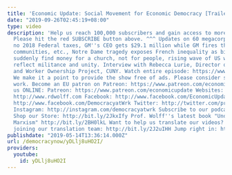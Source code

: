```yaml
---
title: 'Economic Update: Social Movement for Economic Democracy [Trailer]'
date: "2019-09-26T02:45:19+08:00"
type: video
description: 'Help us reach 100,000 subscribers and gain access to more studio time!
  Please hit the red SUBSCRIBE button above. ^^^ Updates on 60 megacorps who paid
  no 2018 Federal taxes, GM''s CEO gets $29.1 million while GM fires thousands, wrecks
  communities, etc., Notre Dame tragedy exposes French inequality as billionaires
  suddenly find money for a church, not for people, rising wave of US worker strikes
  reflect militance and unity. Interview with Rebecca Lurie, Director of Community
  and Worker Ownership Project, CUNY. Watch entire episode: https://www.youtube.com/watch?v=GERaWznNm4g&t=447s
  We make it a point to provide the show free of ads. Please consider supporting our
  work. Become an EU patron on Patreon: https://www.patreon.com/economicupdate Follow
  us ONLINE: Patreon: https://www.patreon.com/economicupdate Websites: http://www.democracyatwork.info/economicupdate
  http://www.rdwolff.com Facebook: http://www.facebook.com/EconomicUpdate http://www.facebook.com/RichardDWolff
  http://www.facebook.com/DemocracyatWrk Twitter: http://twitter.com/profwolff http://twitter.com/democracyatwrk
  Instagram: http://instagram.com/democracyatwrk Subscribe to our podcast: http://economicupdate.libsyn.com
  Shop our Store: http://bit.ly/2JkxIfy Prof. Wolff''s latest book "Understanding
  Marxism" http://bit.ly/2BH0lkL Want to help us translate our videos? Learn about
  joining our translation team: http://bit.ly/2J2uIHH Jump right in: http://bit.ly/2J3bEZR'
publishdate: "2019-05-14T13:36:14.000Z"
url: /democracynow/yDLlj8uHO2I/
providers:
  youtube:
    id: yDLlj8uHO2I
---
```

